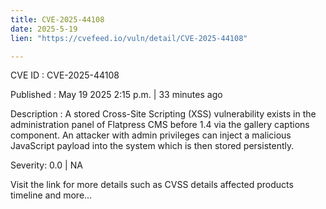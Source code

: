 ```yaml
---
title: CVE-2025-44108
date: 2025-5-19
lien: "https://cvefeed.io/vuln/detail/CVE-2025-44108"

---
```


CVE ID : CVE-2025-44108

Published :  May 19
2025
2:15 p.m. | 33 minutes ago

Description : A stored Cross-Site Scripting (XSS) vulnerability exists in the administration panel of Flatpress CMS before 1.4 via the gallery captions component. An attacker with admin privileges can inject a malicious JavaScript payload into the system
which is then stored persistently.

Severity: 0.0 | NA

Visit the link for more details
such as CVSS details
affected products
timeline
and more...
